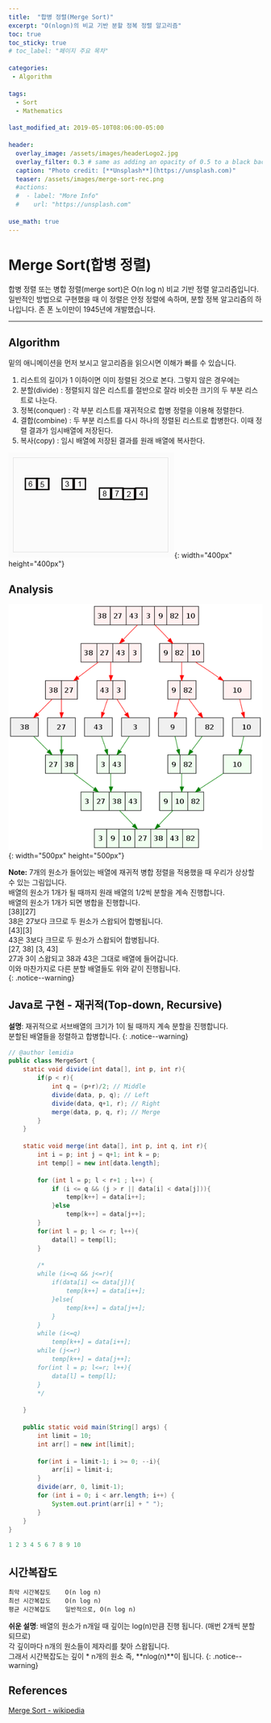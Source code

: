 ```yaml
---
title:  "합병 정렬(Merge Sort)"
excerpt: "O(nlogn)의 비교 기반 분할 정복 정렬 알고리즘"
toc: true
toc_sticky: true
# toc_label: "페이지 주요 목차"

categories:
 - Algorithm

tags:
  - Sort
  - Mathematics
  
last_modified_at: 2019-05-10T08:06:00-05:00

header:
  overlay_image: /assets/images/headerLogo2.jpg
  overlay_filter: 0.3 # same as adding an opacity of 0.5 to a black background
  caption: "Photo credit: [**Unsplash**](https://unsplash.com)"
  teaser: /assets/images/merge-sort-rec.png
  #actions:
  #  - label: "More Info"
  #    url: "https://unsplash.com"

use_math: true
---
```


# Merge Sort(합병 정렬)

합병 정렬 또는 병합 정렬(merge sort)은 O(n log n) 비교 기반 정렬 알고리즘입니다.  
일반적인 방법으로 구현했을 때 이 정렬은 안정 정렬에 속하며, 분할 정복 알고리즘의 하나입니다.
존 폰 노이만이 1945년에 개발했습니다.

***

## Algorithm

밑의 애니메이션을 먼저 보시고 알고리즘을 읽으시면 이해가 빠를 수 있습니다.

1. 리스트의 길이가 1 이하이면 이미 정렬된 것으로 본다. 그렇지 않은 경우에는
2. 분할(divide) : 정렬되지 않은 리스트를 절반으로 잘라 비슷한 크기의 두 부분 리스트로 나눈다.
3. 정복(conquer) : 각 부분 리스트를 재귀적으로 합병 정렬을 이용해 정렬한다.
4. 결합(combine) : 두 부분 리스트를 다시 하나의 정렬된 리스트로 합병한다. 이때 정렬 결과가 임시배열에 저장된다.
5. 복사(copy) : 임시 배열에 저장된 결과를 원래 배열에 복사한다.

![Alt text](/assets/images/merge.gif){: width="400px" height="400px"}

## Analysis

![Alt text](/assets/images/merge-sort-rec.png){: width="500px" height="500px"}

**Note:** 7개의 원소가 들어있는 배열에 재귀적 병합 정렬을 적용했을 때 우리가 상상할 수 있는 그림입니다.  
배열의 원소가 1개가 될 때까지 원래 배열의 1/2씩 분할을 계속 진행합니다.  
배열의 원소가 1개가 되면 병합을 진행합니다.  
[38][27]  
38은 27보다 크므로 두 원소가 스왑되어 합병됩니다.  
[43][3]  
43은 3보다 크므로 두 원소가 스왑되어 합병됩니다.  
[27, 38] [3, 43]  
27과 3이 스왑되고 38과 43은 그대로 배열에 들어갑니다.  
이와 마찬가지로 다른 분할 배열들도 위와 같이 진행됩니다.  
{: .notice--warning}

## Java로 구현 - 재귀적(Top-down, Recursive)

**설명**: 재귀적으로 서브배열의 크기가 1이 될 때까지 계속 분할을 진행합니다.  
분할된 배열들을 정렬하고 합병합니다.
{: .notice--warning}
```java
// @author lemidia
public class MergeSort {
    static void divide(int data[], int p, int r){
        if(p < r){
            int q = (p+r)/2; // Middle
            divide(data, p, q); // Left
            divide(data, q+1, r); // Right
            merge(data, p, q, r); // Merge
        }
    }

    static void merge(int data[], int p, int q, int r){
        int i = p; int j = q+1; int k = p;
        int temp[] = new int[data.length];

        for (int l = p; l < r+1 ; l++) {
            if (i <= q && (j > r || data[i] < data[j])){
                temp[k++] = data[i++];
            }else
                temp[k++] = data[j++];
        }
        for(int l = p; l <= r; l++){
            data[l] = temp[l];
        }

        /*
        while (i<=q && j<=r){
            if(data[i] <= data[j]){
                temp[k++] = data[i++];
            }else{
                temp[k++] = data[j++];
            }
        }
        while (i<=q)
            temp[k++] = data[i++];
        while (j<=r)
            temp[k++] = data[j++];
        for(int l = p; l<=r; l++){
            data[l] = temp[l];
        }
        */

    }

    public static void main(String[] args) {
        int limit = 10;
        int arr[] = new int[limit];

        for(int i = limit-1; i >= 0; --i){
            arr[i] = limit-i;
        }
        divide(arr, 0, limit-1);
        for (int i = 0; i < arr.length; i++) {
            System.out.print(arr[i] + " ");
        }
    }
}
```

```java
1 2 3 4 5 6 7 8 9 10 
```

## 시간복잡도
```markdown 
최악 시간복잡도	O(n log n)
최선 시간복잡도	O(n log n)
평균 시간복잡도	일반적으로, O(n log n)
```
**쉬운 설명**: 배열의 원소가 n개일 때 깊이는 log(n)만큼 진행 됩니다. (매번 2개씩 분할 되므로)  
각 깊이마다 n개의 원소들이 제자리를 찾아 스왑됩니다.  
그래서 시간복잡도는 깊이 * n개의 원소 즉, **nlog(n)**이 됩니다.
{: .notice--warning}

## References

[Merge Sort - wikipedia](https://en.wikipedia.org/wiki/Merge_sort)